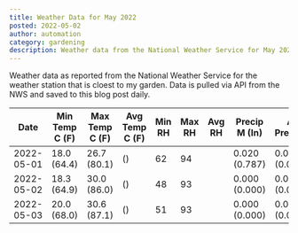 ```yaml
---
title: Weather Data for May 2022
posted: 2022-05-02
author: automation
category: gardening
description: Weather data from the National Weather Service for May 2022
---
```


Weather data as reported from the National Weather Service for the weather station 
that is cloest to my garden. Data is pulled via API from the NWS and saved to this 
blog post daily.

|Date|Min Temp C (F)|Max Temp C (F)|Avg Temp C (F)|Min RH|Max RH|Avg RH|Precip M (In)|Avg Precip/Hr|
|---|---|---|---|---|---|---|---|---|
|2022-05-01|18.0 (64.4)|26.7 (80.1)| ()|62|94||0.020 (0.787)|0.015 (0.015)|
|2022-05-02|18.3 (64.9)|30.0 (86.0)| ()|48|93||0.000 (0.000)|0.000 (0.000)|
|2022-05-03|20.0 (68.0)|30.6 (87.1)| ()|51|93||0.000 (0.000)|0.000 (0.000)|
